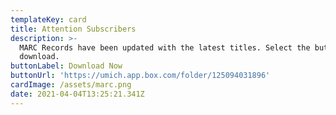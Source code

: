 ```yaml
---
templateKey: card
title: Attention Subscribers
description: >-
  MARC Records have been updated with the latest titles. Select the button to
  download.
buttonLabel: Download Now
buttonUrl: 'https://umich.app.box.com/folder/125094031896'
cardImage: /assets/marc.png
date: 2021-04-04T13:25:21.341Z
---
```

